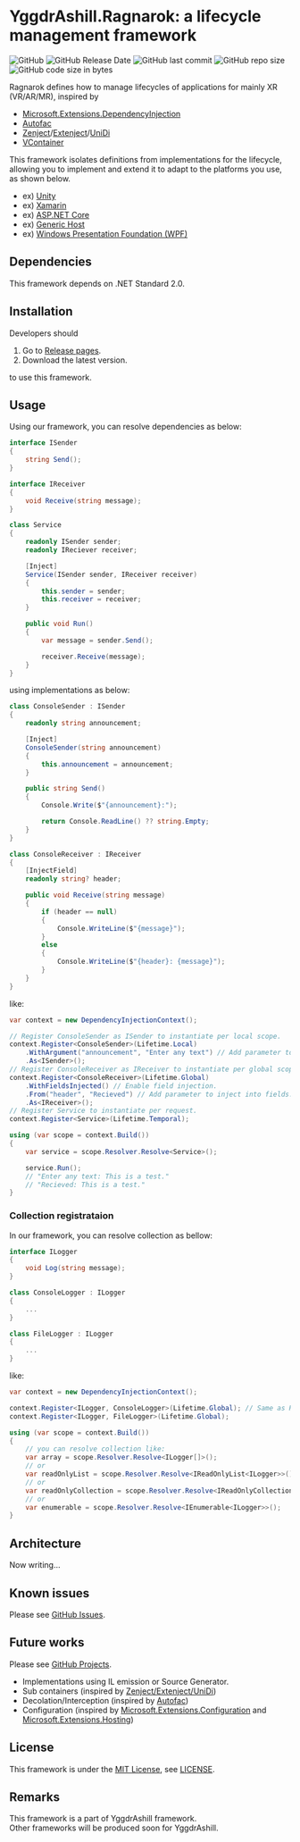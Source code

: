 # YggdrAshill.Ragnarok: a lifecycle management framework

![GitHub](https://img.shields.io/github/license/do-i-know-it/YggdrAshill.Ragnarok)
![GitHub Release Date](https://img.shields.io/github/release-date/do-i-know-it/YggdrAshill.Ragnarok)
![GitHub last commit](https://img.shields.io/github/last-commit/do-i-know-it/YggdrAshill.Ragnarok)
![GitHub repo size](https://img.shields.io/github/repo-size/do-i-know-it/YggdrAshill.Ragnarok)
![GitHub code size in bytes](https://img.shields.io/github/languages/code-size/do-i-know-it/YggdrAshill.Ragnarok)

Ragnarok defines how to manage lifecycles of applications for mainly XR (VR/AR/MR), inspired by

- [Microsoft.Extensions.DependencyInjection](https://www.nuget.org/packages/Microsoft.Extensions.DependencyInjection/)
- [Autofac](https://autofac.org/)
- [Zenject](https://github.com/modesttree/Zenject)/[Extenject](https://github.com/Mathijs-Bakker/Extenject)/[UniDi](https://github.com/UniDi/UniDi)
- [VContainer](https://vcontainer.hadashikick.jp/)

This framework isolates definitions from implementations for the lifecycle, allowing you to implement and extend it to adapt to the platforms you use, as shown below.

- ex) [Unity](https://unity.com/ja)
- ex) [Xamarin](https://docs.microsoft.com/ja-jp/xamarin/get-started/what-is-xamarin)
- ex) [ASP.NET Core](https://docs.microsoft.com/ja-jp/aspnet/core/fundamentals/host/generic-host)
- ex) [Generic Host](https://docs.microsoft.com/ja-jp/dotnet/core/extensions/generic-host)
- ex) [Windows Presentation Foundation (WPF)](https://docs.microsoft.com/ja-jp/visualstudio/designers/getting-started-with-wpf)

## Dependencies

This framework depends on .NET Standard 2.0.

## Installation

Developers should

1. Go to [Release pages](https://github.com/do-i-know-it/YggdrAshill.Ragnarok/releases).
1. Download the latest version.

to use this framework.

## Usage

Using our framework, you can resolve dependencies as below:
```cs
interface ISender
{
    string Send();
}

interface IReceiver
{
    void Receive(string message);
}

class Service
{
    readonly ISender sender;
    readonly IReciever receiver;

    [Inject]
    Service(ISender sender, IReceiver receiver)
    {
        this.sender = sender;
        this.receiver = receiver;
    }

    public void Run()
    {
        var message = sender.Send();

        receiver.Receive(message);
    }
}
```
using implementations as below:

```cs
class ConsoleSender : ISender
{
    readonly string announcement;

    [Inject]
    ConsoleSender(string announcement)
    {
        this.announcement = announcement;
    }

    public string Send()
    {
        Console.Write($"{announcement}:");

        return Console.ReadLine() ?? string.Empty;
    }
}

class ConsoleReceiver : IReceiver
{
    [InjectField]
    readonly string? header;

    public void Receive(string message)
    {
        if (header == null)
        {
            Console.WriteLine($"{message}");
        }
        else
        {
            Console.WriteLine($"{header}: {message}");
        }
    }
}
```

like:
```cs
var context = new DependencyInjectionContext();

// Register ConsoleSender as ISender to instantiate per local scope.
context.Register<ConsoleSender>(Lifetime.Local)
    .WithArgument("announcement", "Enter any text") // Add parameter to inject into constructor.
    .As<ISender>();
// Register ConsoleReceiver as IReceiver to instantiate per global scope.
context.Register<ConsoleReceiver>(Lifetime.Global)
    .WithFieldsInjected() // Enable field injection.
    .From("header", "Recieved") // Add parameter to inject into fields.
    .As<IReceiver>();
// Register Service to instantiate per request.
context.Register<Service>(Lifetime.Temporal);

using (var scope = context.Build())
{
    var service = scope.Resolver.Resolve<Service>();

    service.Run();
    // "Enter any text: This is a test."
    // "Recieved: This is a test."
}
```

### Collection registrataion

In our framework, you can resolve collection as bellow:
```cs
interface ILogger
{
    void Log(string message);
}

class ConsoleLogger : ILogger
{
    ...
}

class FileLogger : ILogger
{
    ...
}
```

like:
```cs
var context = new DependencyInjectionContext();

context.Register<ILogger, ConsoleLogger>(Lifetime.Global); // Same as Register<ConsoleLogger>(Lifetime.Global).As<ILogger>();
context.Register<ILogger, FileLogger>(Lifetime.Global);

using (var scope = context.Build())
{
    // you can resolve collection like:
    var array = scope.Resolver.Resolve<ILogger[]>();
    // or
    var readOnlyList = scope.Resolver.Resolve<IReadOnlyList<ILogger>>();
    // or
    var readOnlyCollection = scope.Resolver.Resolve<IReadOnlyCollection<ILogger>>();
    // or
    var enumerable = scope.Resolver.Resolve<IEnumerable<ILogger>>();
}

```

## Architecture

Now writing...

## Known issues

Please see [GitHub Issues](https://github.com/do-i-know-it/YggdrAshill.Ragnarok/issues).

## Future works

Please see [GitHub Projects](https://github.com/do-i-know-it/YggdrAshill.Ragnarok/projects/1).

- Implementations using IL emission or Source Generator.
- Sub containers (inspired by [Zenject/Extenject/UniDi](https://github.com/UniDi/UniDi))
- Decolation/Interception (inspired by [Autofac](https://autofac.org/))
- Configuration (inspired by [Microsoft.Extensions.Configuration](https://www.nuget.org/packages/Microsoft.Extensions.Configuration/) and [Microsoft.Extensions.Hosting](https://www.nuget.org/packages/Microsoft.Extensions.Hosting/))

## License

This framework is under the [MIT License](https://opensource.org/licenses/mit-license.php), see [LICENSE](./LICENSE.md).

## Remarks

This framework is a part of YggdrAshill framework.  
Other frameworks will be produced soon for YggdrAshill.

